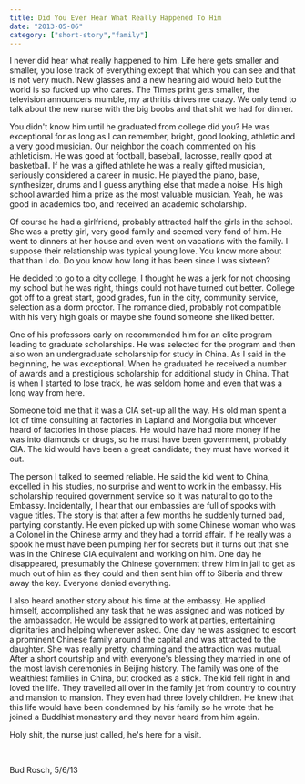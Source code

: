 ```yaml
---
title: Did You Ever Hear What Really Happened To Him
date: "2013-05-06"
category: ["short-story","family"]
---
```


I never did hear what really happened to him.  Life here gets smaller and smaller, you lose track of everything except that which you can see and that is not very much.  New glasses and a new hearing aid would help but the world is so fucked up who cares.  The Times print gets smaller, the television announcers mumble, my arthritis drives me crazy.  We only tend to talk about the new nurse with the big boobs and that shit we had for dinner.

You didn't know him until he graduated from college did you?  He was exceptional for as long as I can remember, bright, good looking, athletic and a very good musician.  Our neighbor the coach commented on his athleticism.  He was good at football, baseball, lacrosse, really good at basketball.  If he was a gifted athlete he was a really gifted musician, seriously considered a career in music.  He played the piano, base, synthesizer, drums and I guess anything else that made a noise.  His high school awarded him a prize as the most valuable musician.  Yeah, he was good in academics too, and received an academic scholarship.

Of course he had a girlfriend, probably attracted half the girls in the school.  She was a pretty girl, very good family and seemed very fond of him.  He went to dinners at her house and even went on vacations with the family.  I suppose their relationship was typical young love.  You know more about that than I do.  Do you know how long it has been since I was sixteen?

He decided to go to a city college, I thought he was a jerk for not choosing my school but he was right, things could not have turned out better.  College got off to a great start, good grades, fun in the city, community service, selection as a dorm proctor.  The romance died, probably not compatible with his very high goals or maybe she found someone she liked better.

One of his professors early on recommended him for an elite program leading to graduate scholarships.  He was selected for the program and then also won an undergraduate scholarship for study in China. As I said in the beginning, he was exceptional.  When he graduated he received a number of awards and a prestigious scholarship for additional study in China.  That is when I started to lose track, he was seldom home and even that was a long way from here.  

Someone told me that it was a CIA set-up all the way.  His old man spent a lot of time consulting at factories in Lapland and Mongolia but whoever heard of factories in those places.  He would have had more money if he was into diamonds or drugs, so he must have been government, probably CIA.  The kid would have been a great candidate; they must have worked it out.

The person I talked to seemed reliable.  He said the kid went to China, excelled in his studies, no surprise and went to work in the embassy.  His scholarship required government service so it was natural to go to the Embassy.  Incidentally, I hear that our embassies are full of spooks with vague titles.  The story is that after a few months he suddenly turned bad, partying constantly.  He even picked up with some Chinese woman who was a Colonel in the Chinese army and they had a torrid affair.   If he really was a spook he must have been pumping her for secrets but it turns out that she was in the Chinese CIA equivalent and working on him.  One day he disappeared, presumably the Chinese government threw him in jail to get as much out of him as they could and then sent him off to Siberia and threw away the key.  Everyone denied everything.  

I also heard another story about his time at the embassy.  He applied himself, accomplished any task that he was assigned and was noticed by the ambassador.   He would be assigned to work at parties, entertaining dignitaries and helping whenever asked.  One day he was assigned to escort a prominent Chinese family around the capital and was attracted to the daughter.  She was really pretty, charming and the attraction was mutual.  After a short courtship and with everyone's blessing they married in one of the most lavish ceremonies in Beijing history.  The family was one of the wealthiest families in China, but crooked as a stick.  The kid fell right in and loved the life.  They travelled all over in the family jet from country to country and mansion to mansion.  They even had three lovely children.  He knew that this life would have been condemned by his family so he wrote that he joined a Buddhist monastery and they never heard from him again.

Holy shit, the nurse just called, he's here for a visit.

<br/>

Bud Rosch, 5/6/13
